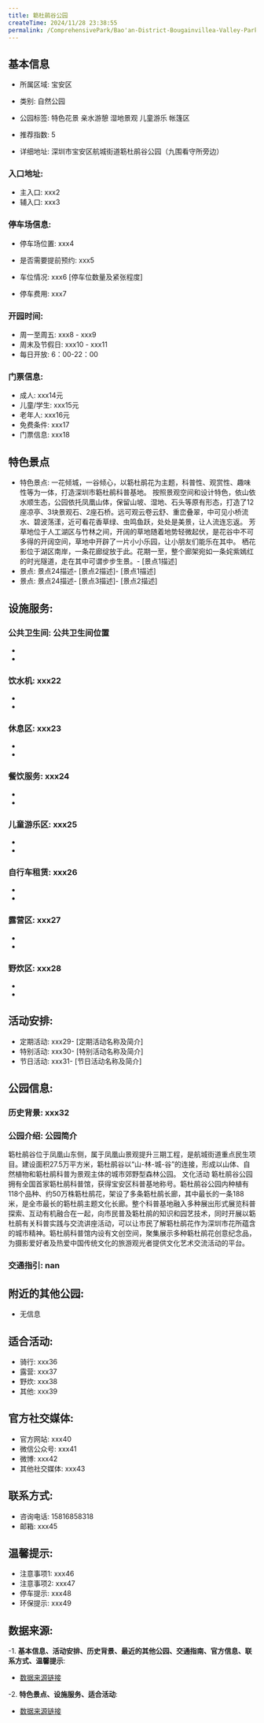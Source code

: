 ```yaml
---
title: 簕杜鹃谷公园
createTime: 2024/11/28 23:38:55
permalink: /ComprehensivePark/Bao'an-District-Bougainvillea-Valley-Park/
---
```


<ImageCard
  image="https://cgj.sz.gov.cn/img/4/4005/4005920/10775143.jpg"
  title="簕杜鹃谷公园"
  description="簕杜鹃谷位于凤凰山东侧，属于凤凰山景观提升三期工程，是航城街道重点民生项目。建设面积27.5万平方米，"
  href="/"
  author="深圳公园"
  date="2024/11/28"
/>

## 基本信息

- 所属区域: 宝安区

- 类别: 自然公园

- 公园标签: 特色花景 亲水游憩 湿地景观 儿童游乐 帐篷区

- 推荐指数: 5

- 详细地址: 深圳市宝安区航城街道簕杜鹃谷公园（九围看守所旁边）

### 入口地址:
- 主入口: xxx2
- 辅入口: xxx3
### 停车场信息:
- 停车场位置: xxx4

- 是否需要提前预约: xxx5

- 车位情况: xxx6 [停车位数量及紧张程度]

- 停车费用: xxx7

### 开园时间:
- 周一至周五: xxx8 - xxx9
- 周末及节假日: xxx10 - xxx11
- 每日开放: 6：00-22：00

### 门票信息:
- 成人: xxx14元
- 儿童/学生: xxx15元
- 老年人: xxx16元
- 免费条件: xxx17
- 门票信息: xxx18
## 特色景点
- 特色景点: 一花倾城，一谷倾心，以簕杜鹃花为主题，科普性、观赏性、趣味性等为一体，打造深圳市簕杜鹃科普基地。
按照景观空间和设计特色，依山依水顺生态，公园依托凤凰山体，保留山坡、湿地、石头等原有形态，打造了12座凉亭、3块景观石、2座石桥。远可观云卷云舒、重峦叠翠，中可见小桥流水、碧波荡漾，近可看花香草绿、虫鸣鱼跃，处处是美景，让人流连忘返。
芳草地位于人工湖区与竹林之间，开阔的草地随着地势轻微起伏，是花谷中不可多得的开阔空间，草地中开辟了一片小小乐园，让小朋友们能乐在其中。
栖花影位于湖区南岸，一条花廊绽放于此。花期一至，整个廊架宛如一条姹紫嫣红的时光隧道，走在其中可谓步步生景。- [景点1描述]
- 景点: 景点24描述- [景点2描述]- [景点1描述]
- 景点: 景点24描述- [景点3描述]- [景点2描述]
## 设施服务:
### 公共卫生间: 公共卫生间位置
- 
- 
### 饮水机: xxx22
- 
- 
### 休息区: xxx23
- 
- 
### 餐饮服务: xxx24
- 
- 
### 儿童游乐区: xxx25
- 
- 
### 自行车租赁: xxx26
- 
- 
### 露营区: xxx27
- 
- 
### 野炊区: xxx28

- 
- 
## 活动安排:
- 定期活动: xxx29- [定期活动名称及简介]
- 特别活动: xxx30- [特别活动名称及简介]
- 节日活动: xxx31- [节日活动名称及简介]
## 公园信息:
### 历史背景: xxx32
### 公园介绍: 公园简介
簕杜鹃谷位于凤凰山东侧，属于凤凰山景观提升三期工程，是航城街道重点民生项目。建设面积27.5万平方米，簕杜鹃谷以“山-林-城-谷”的连接，形成以山体、自然植物和簕杜鹃科普为景观主体的城市郊野型森林公园。
文化活动
簕杜鹃谷公园拥有全国首家簕杜鹃科普馆，获得宝安区科普基地称号。簕杜鹃谷公园内种植有118个品种、约50万株簕杜鹃花，架设了多条簕杜鹃长廊，其中最长的一条188米，是全市最长的簕杜鹃主题文化长廊。整个科普基地融入多种展出形式展览科普探索、互动有机融合在一起，向市民普及簕杜鹃的知识和园艺技术，同时开展以簕杜鹃有关科普实践与交流讲座活动，可以让市民了解簕杜鹃花作为深圳市花所蕴含的城市精神。簕杜鹃科普馆内设有文创空间，聚集展示多种簕杜鹃花创意纪念品，为摄影爱好者及热爱中国传统文化的旅游观光者提供文化艺术交流活动的平台。
### 交通指引: nan

## 附近的其他公园:
- 无信息

## 适合活动:
- 骑行: xxx36
- 露营: xxx37
- 野炊: xxx38
- 其他: xxx39

## 官方社交媒体:
- 官方网站: xxx40
- 微信公众号: xxx41
- 微博: xxx42
- 其他社交媒体: xxx43

## 联系方式:
- 咨询电话: 15816858318
- 邮箱: xxx45

## 温馨提示:
- 注意事项1: xxx46
- 注意事项2: xxx47
- 停车提示: xxx48
- 环保提示: xxx49

## 数据来源:
-1. **基本信息、活动安排、历史背景、最近的其他公园、交通指南、官方信息、联系方式、温馨提示**:
- [数据来源链接](xxx50)

-2. **特色景点、设施服务、适合活动**:
- [数据来源链接](xxx50)

